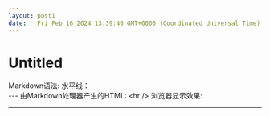 ```yaml
---
layout: post1
date:   Fri Feb 16 2024 13:39:46 GMT+0000 (Coordinated Universal Time)
---
```

# Untitled

Markdown语法: 水平线：<br />---
由Markdown处理器产生的HTML: <hr /\>
浏览器显示效果: <hr />